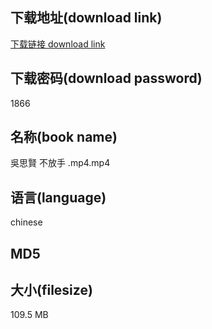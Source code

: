 ## 下载地址(download link)
[下载链接 download link](https://tutu365.netlify.app/?s=%E5%90%B3%E6%80%9D%E8%B3%A2+%E4%B8%8D%E6%94%BE%E6%89%8B+.mp4)

## 下载密码(download password)
1866

## 名称(book name)
吳思賢 不放手 .mp4.mp4

## 语言(language)
chinese

## MD5


## 大小(filesize)
109.5 MB
